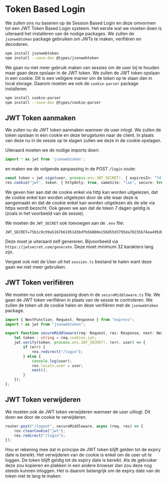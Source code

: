 # Token Based Login

We zullen ons nu baseren op de Session Based Login en deze omvormen tot een JWT Token Based Login systeem. Het eerste wat we moeten doen is uiteraard het installeren van de nodige packages. We zullen de `jsonwebtoken` package gebruiken om JWTs te maken, verifiëren en decoderen. 

```bash
npm install jsonwebtoken
npm install --save-dev @types/jsonwebtoken
```

We gaan nu niet meer gebruik maken van sessies om de user bij te houden maar gaan deze opslaan in de JWT token. We zullen de JWT token opslaan in een cookie. Dit is een veiligere manier om de token op te slaan dan in local storage. Daarom moeten we ook de `cookie-parser` package installeren.

```bash
npm install cookie-parser
npm install --save-dev @types/cookie-parser
```

## JWT Token aanmaken

We zullen nu de JWT token aanmaken wanneer de user inlogt. We zullen de token opslaan in een cookie en deze terugsturen naar de client. In plaats van deze nu in de sessie op te slagen zullen we deze in de cookie opslagen.

Uiteraard moeten we de nodige imports doen:

```typescript
import * as jwt from 'jsonwebtoken';
```

en maken we de volgende aanpassing in de POST `/login` route:

```typescript
const token = jwt.sign(user, process.env.JWT_SECRET!, { expiresIn: "7d" });
res.cookie("jwt", token, { httpOnly: true, sameSite: "lax", secure: true });
```

We geven hier aan dat de cookie enkel via http kan worden uitgelezen, dat de cookie enkel kan worden uitgelezen door de site waar deze is aangemaakt en dat de cookie enkel kan worden uitgelezen als de site via https wordt bezocht. Ook geven we aan dat de token 7 dagen geldig is (zoals in het voorbeeld van de sessie).

We moeten de `JWT_SECRET` ook toevoegen aan de `.env` file:

```
JWT_SECRET=75b1c9c99a5167b61951d3bdfb56880e156d55d3795da78235b74ea495d0a6efccac596e182dfc9a8e116b54d663d122aaded48631be87aebbb2aa9dc5e09805009f2e2e9459f1ff7d8331e1a6746dd2d19437c98000194037309b8fe53591cd930c1d14e2a97b27e3444359c3a99b1da8e53842317514e628f93863419b9022
```

Deze moet je uiteraard zelf genereren. Bijvoorbeeld via `https://jwtsecret.com/generate`. Deze moet minimum 32 karakters lang zijn.

Vergeet ook niet de User uit het `session.ts` bestand te halen want deze gaan we niet meer gebruiken.

## JWT Token verifiëren

We moeten nu ook een aanpassing doen in de `secureMiddleware.ts` file. We gaan de JWT token verifiëren in plaats van de sessie te controleren. We zullen de token uit de cookie halen en deze verifiëren met de `jsonwebtoken` package.

```typescript
import { NextFunction, Request, Response } from "express";
import * as jwt from "jsonwebtoken";

export function secureMiddleware(req: Request, res: Response, next: NextFunction) {
    let token : string = req.cookies.jwt;
    jwt.verify(token, process.env.JWT_SECRET!, (err, user) => {
        if (err) {
            res.redirect("/login");
        } else {
            console.log(user);
            res.locals.user = user;
            next();
        }
    });
};
```

## JWT Token verwijderen

We moeten ook de JWT token verwijderen wanneer de user uitlogt. Dit doen we door de cookie te verwijderen.

```typescript
router.post("/logout", secureMiddleware, async (req, res) => {
    res.clearCookie("jwt");
    res.redirect("/login");
});
```

Hou er rekening mee dat in principe de JWT token blijft gelden tot de expiry date is bereikt. Het verwijderen van de cookie is enkel om de user uit te loggen. De token blijft geldig tot de expiry date is bereikt. Als de gebruiker deze zou kopieren en plakken in een andere browser dan zou deze nog steeds kunnen inloggen. Het is daarom belangrijk om de expiry date van de token niet te lang te maken.